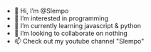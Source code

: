 - 👋 Hi, I’m @Slempo
- 👀 I’m interested in programming
- 🌱 I’m currently learning javascript & python
- 💞️ I’m looking to collaborate on nothing
- 📫 Check out my youtube channel "Slempo"

<!---
Slempo/Slempo is a ✨ special ✨ repository because its `README.md` (this file) appears on your GitHub profile.
You can click the Preview link to take a look at your changes.
--->
